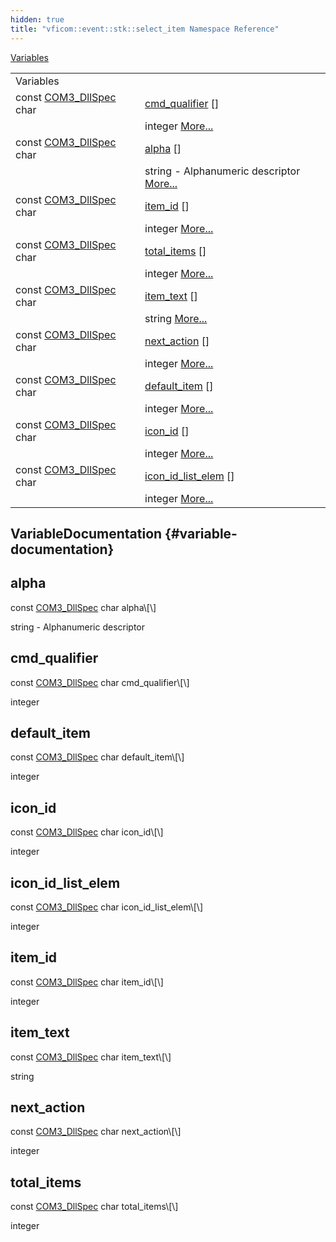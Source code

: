 ```yaml
---
hidden: true
title: "vficom::event::stk::select_item Namespace Reference"
---
```


[Variables](#var-members)

|  |  |
|----|----|
| Variables |  |
| const <a href="libcom3_8h.md#af8173355d81a442e8fec1ebd507e3a36">COM3_DllSpec</a> char  | [cmd_qualifier](#a82b164577136a1cd6874a72f73846fce) \[\] |
|   | integer [More\...](#a82b164577136a1cd6874a72f73846fce)<br/> |
| const <a href="libcom3_8h.md#af8173355d81a442e8fec1ebd507e3a36">COM3_DllSpec</a> char  | [alpha](#a249be8d05032634deb42b1e5fea747d8) \[\] |
|   | string - Alphanumeric descriptor [More\...](#a249be8d05032634deb42b1e5fea747d8)<br/> |
| const <a href="libcom3_8h.md#af8173355d81a442e8fec1ebd507e3a36">COM3_DllSpec</a> char  | [item_id](#a560864dedcdf3ae04a042845409846f3) \[\] |
|   | integer [More\...](#a560864dedcdf3ae04a042845409846f3)<br/> |
| const <a href="libcom3_8h.md#af8173355d81a442e8fec1ebd507e3a36">COM3_DllSpec</a> char  | [total_items](#afad542aa2df7161acbc7ab01d5dfe664) \[\] |
|   | integer [More\...](#afad542aa2df7161acbc7ab01d5dfe664)<br/> |
| const <a href="libcom3_8h.md#af8173355d81a442e8fec1ebd507e3a36">COM3_DllSpec</a> char  | [item_text](#a2903f0a8f3a8335309eef88135bf0dbf) \[\] |
|   | string [More\...](#a2903f0a8f3a8335309eef88135bf0dbf)<br/> |
| const <a href="libcom3_8h.md#af8173355d81a442e8fec1ebd507e3a36">COM3_DllSpec</a> char  | [next_action](#a1c2eedb6c972148679f8206c23a9b092) \[\] |
|   | integer [More\...](#a1c2eedb6c972148679f8206c23a9b092)<br/> |
| const <a href="libcom3_8h.md#af8173355d81a442e8fec1ebd507e3a36">COM3_DllSpec</a> char  | [default_item](#abdb39d55a6be159a1189e7e73c667643) \[\] |
|   | integer [More\...](#abdb39d55a6be159a1189e7e73c667643)<br/> |
| const <a href="libcom3_8h.md#af8173355d81a442e8fec1ebd507e3a36">COM3_DllSpec</a> char  | [icon_id](#a9258a8527ab568afa639e6351530ad2c) \[\] |
|   | integer [More\...](#a9258a8527ab568afa639e6351530ad2c)<br/> |
| const <a href="libcom3_8h.md#af8173355d81a442e8fec1ebd507e3a36">COM3_DllSpec</a> char  | [icon_id_list_elem](#a79c2fe0e201065f97fb20afafb76a7d0) \[\] |
|   | integer [More\...](#a79c2fe0e201065f97fb20afafb76a7d0)<br/> |

## VariableDocumentation {#variable-documentation}

## alpha <a href="#a249be8d05032634deb42b1e5fea747d8" id="a249be8d05032634deb42b1e5fea747d8"></a>

<p>const <a href="libcom3_8h.md#af8173355d81a442e8fec1ebd507e3a36">COM3_DllSpec</a> char alpha\[\]</p>

string - Alphanumeric descriptor

## cmd_qualifier <a href="#a82b164577136a1cd6874a72f73846fce" id="a82b164577136a1cd6874a72f73846fce"></a>

<p>const <a href="libcom3_8h.md#af8173355d81a442e8fec1ebd507e3a36">COM3_DllSpec</a> char cmd_qualifier\[\]</p>

integer

## default_item <a href="#abdb39d55a6be159a1189e7e73c667643" id="abdb39d55a6be159a1189e7e73c667643"></a>

<p>const <a href="libcom3_8h.md#af8173355d81a442e8fec1ebd507e3a36">COM3_DllSpec</a> char default_item\[\]</p>

integer

## icon_id <a href="#a9258a8527ab568afa639e6351530ad2c" id="a9258a8527ab568afa639e6351530ad2c"></a>

<p>const <a href="libcom3_8h.md#af8173355d81a442e8fec1ebd507e3a36">COM3_DllSpec</a> char icon_id\[\]</p>

integer

## icon_id_list_elem <a href="#a79c2fe0e201065f97fb20afafb76a7d0" id="a79c2fe0e201065f97fb20afafb76a7d0"></a>

<p>const <a href="libcom3_8h.md#af8173355d81a442e8fec1ebd507e3a36">COM3_DllSpec</a> char icon_id_list_elem\[\]</p>

integer

## item_id <a href="#a560864dedcdf3ae04a042845409846f3" id="a560864dedcdf3ae04a042845409846f3"></a>

<p>const <a href="libcom3_8h.md#af8173355d81a442e8fec1ebd507e3a36">COM3_DllSpec</a> char item_id\[\]</p>

integer

## item_text <a href="#a2903f0a8f3a8335309eef88135bf0dbf" id="a2903f0a8f3a8335309eef88135bf0dbf"></a>

<p>const <a href="libcom3_8h.md#af8173355d81a442e8fec1ebd507e3a36">COM3_DllSpec</a> char item_text\[\]</p>

string

## next_action <a href="#a1c2eedb6c972148679f8206c23a9b092" id="a1c2eedb6c972148679f8206c23a9b092"></a>

<p>const <a href="libcom3_8h.md#af8173355d81a442e8fec1ebd507e3a36">COM3_DllSpec</a> char next_action\[\]</p>

integer

## total_items <a href="#afad542aa2df7161acbc7ab01d5dfe664" id="afad542aa2df7161acbc7ab01d5dfe664"></a>

<p>const <a href="libcom3_8h.md#af8173355d81a442e8fec1ebd507e3a36">COM3_DllSpec</a> char total_items\[\]</p>

integer
